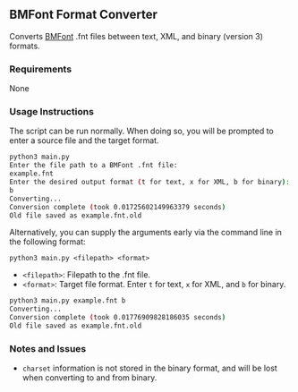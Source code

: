 ## BMFont Format Converter

Converts [BMFont](https://www.angelcode.com/products/bmfont/) .fnt files between text, XML, and binary (version 3) formats.

### Requirements

None

### Usage Instructions

The script can be run normally. When doing so, you will be prompted to enter a source file and the target format.

```bash
python3 main.py
Enter the file path to a BMFont .fnt file:
example.fnt
Enter the desired output format (t for text, x for XML, b for binary):
b
Converting...
Conversion complete (took 0.01725602149963379 seconds)
Old file saved as example.fnt.old
```

Alternatively, you can supply the arguments early via the command line in the following format:

```
python3 main.py <filepath> <format>
```

 - `<filepath>`: Filepath to the .fnt file.
 - `<format>`: Target file format. Enter `t` for text, `x` for XML, and `b` for binary.

```bash
python3 main.py example.fnt b
Converting...
Conversion complete (took 0.01776909828186035 seconds)
Old file saved as example.fnt.old
```

### Notes and Issues

 - `charset` information is not stored in the binary format, and will be lost when converting to and from binary.
